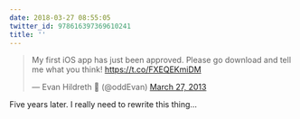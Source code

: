 ```yaml
---
date: 2018-03-27 08:55:05
twitter_id: 978616397369610241
title: ''
---
```


<blockquote class="twitter-tweet"><p lang="en" dir="ltr">My first iOS app has just been approved. Please go download and tell me what you think! <a href="https://t.co/FXEQEKmiDM">https://t.co/FXEQEKmiDM</a></p>&mdash; Evan Hildreth 🔰 (@oddEvan) <a href="https://twitter.com/oddEvan/status/316993128345239552?ref_src=twsrc%5Etfw">March 27, 2013</a></blockquote>
<script async src="https://platform.twitter.com/widgets.js" charset="utf-8"></script>

Five years later. I really need to rewrite this thing...
